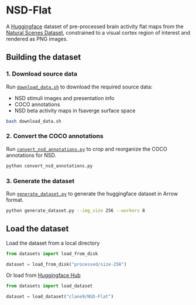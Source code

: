 # NSD-Flat

A [Huggingface](https://huggingface.co/docs/datasets/index) dataset of pre-processed brain activity flat maps from the [Natural Scenes Dataset](https://naturalscenesdataset.org/), constrained to a visual cortex region of interest and rendered as PNG images.

## Building the dataset

### 1. Download source data

Run [`download_data.sh`](download_data.sh) to download the required source data:

- NSD stimuli images and presentation info
- COCO annotations
- NSD beta activity maps in fsaverge surface space

```bash
bash download_data.sh
```

### 2. Convert the COCO annotations

Run  [`convert_nsd_annotations.py`](convert_nsd_annotations.py) to crop and reorganize the COCO annotations for NSD.

```bash
python convert_nsd_annotations.py
```

### 3. Generate the dataset

Run [`generate_dataset.py`](generate_dataset.py) to generate the huggingface dataset in Arrow format.

```bash
python generate_dataset.py --img_size 256 --workers 8
```

## Load the dataset

Load the dataset from a local directory

```python
from datasets import load_from_disk

dataset = load_from_disk("processed/size-256")
```

Or load from [Huggingface Hub](https://huggingface.co/datasets/clane9/NSD-Flat)

```python
from datasets import load_dataset

dataset = load_dataset("clane9/NSD-Flat")
```
